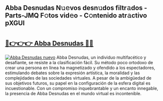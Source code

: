 ## Abba Desnudas N𝚞𝚎vos desn𝚞dos filtr𝚊dos - Parts-JMQ F𝚘tos vid𝚎o - C𝚘ntenido atr𝚊ctivo pXGUI

# <h2><a href="http://mb8nqsj.tromn.icu/?c=Abba+Desnudas">🔗👉👉👉 Abba Desnudas 🔗🔗</a></h2>

[![Abba Desnudas nuevo](https://i.imgur.com/pEAQMta.gif)](http://mb8nqsj.tromn.icu/?c=Abba+Desnudas)
Abba Desnudas, un individuo multifacético y desafiante, se resiste a la clasificación fácil. Su método poco ortodoxo de crear una persona en línea ha magnetizado y ofendido a los espectadores, estimulando debates sobre la expresión artística, la moralidad y las complejidades de las sociedades virtuales. A pesar de la ambigüedad de sus objetivos futuros, su papel en la configuración de la esfera digital es incuestionable. Con un compromiso inquebrantable y un encanto innegable, la presencia de Abba Desnudas en el mundo virtual es incontenible.
